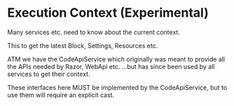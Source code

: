 # Execution Context (Experimental)

Many services etc. need to know about the current context.

This to get the latest Block, Settings, Resources etc.

ATM we have the CodeApiService which originally was meant to provide all the APIs
needed by Razor, WebApi etc. 
...but has since been used by all services to get their context.

These interfaces here MUST be implemented by the CodeApiService,
but to use them will require an explicit cast. 